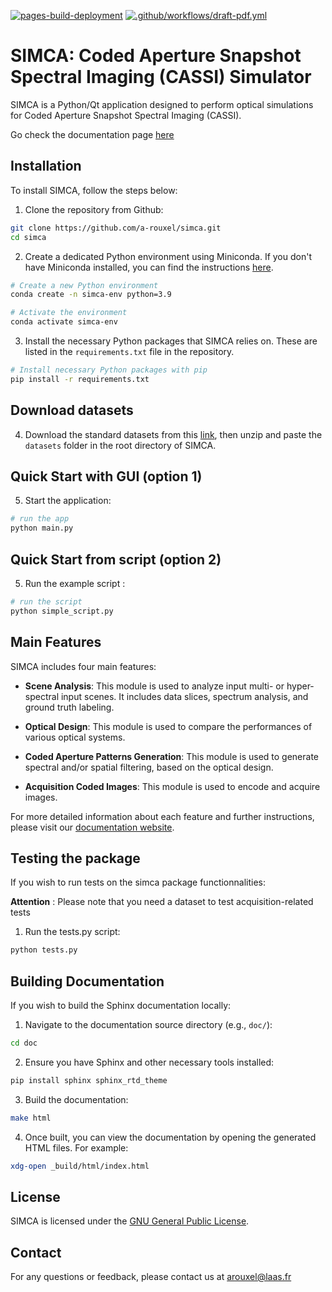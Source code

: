 [![pages-build-deployment](https://github.com/a-rouxel/simca/actions/workflows/pages/pages-build-deployment/badge.svg)](https://github.com/a-rouxel/simca/actions/workflows/pages/pages-build-deployment)
[![.github/workflows/draft-pdf.yml](https://github.com/a-rouxel/simca/actions/workflows/draft-pdf.yml/badge.svg?branch=JOSS)](https://github.com/a-rouxel/simca/actions/workflows/draft-pdf.yml)

# SIMCA: Coded Aperture Snapshot Spectral Imaging (CASSI) Simulator

SIMCA is a Python/Qt application designed to perform optical simulations for Coded Aperture Snapshot Spectral Imaging (CASSI). 

Go check the documentation page [here](https://a-rouxel.github.io/simca/)

## Installation

To install SIMCA, follow the steps below:

1. Clone the repository from Github:

```bash
git clone https://github.com/a-rouxel/simca.git
cd simca
```

2. Create a dedicated Python environment using Miniconda. If you don't have Miniconda installed, you can find the instructions [here](https://docs.conda.io/projects/conda/en/latest/user-guide/install/linux.html).

```bash
# Create a new Python environment
conda create -n simca-env python=3.9

# Activate the environment
conda activate simca-env
```

3. Install the necessary Python packages that SIMCA relies on. These are listed in the `requirements.txt` file in the repository.

```bash
# Install necessary Python packages with pip
pip install -r requirements.txt
```

## Download datasets

4. Download the standard datasets from this [link](https://cloud.laas.fr/index.php/s/LQjWVsZgeq27Wz6/download), then unzip and paste the `datasets` folder in the root directory of SIMCA.

## Quick Start with GUI (option 1)

5. Start the application:

```bash
# run the app
python main.py
```

## Quick Start from script (option 2)

5. Run the example script :

```bash
# run the script
python simple_script.py
```

## Main Features

SIMCA includes four main features:

- **Scene Analysis**: This module is used to analyze input multi- or hyper-spectral input scenes. It includes data slices, spectrum analysis, and ground truth labeling.

- **Optical Design**: This module is used to compare the performances of various optical systems.

- **Coded Aperture Patterns Generation**: This module is used to generate spectral and/or spatial filtering, based on the optical design.

- **Acquisition Coded Images**: This module is used to encode and acquire images.

For more detailed information about each feature and further instructions, please visit our [documentation website](https://a-rouxel.github.io/simca/).

## Testing the package

If you wish to run tests on the simca package functionnalities: 

**Attention** : Please note that you need a dataset to test acquisition-related tests

1. Run the tests.py script:

```bash
python tests.py
```

## Building Documentation

If you wish to build the Sphinx documentation locally:

1. Navigate to the documentation source directory (e.g., `doc/`):

```bash
cd doc
```

2. Ensure you have Sphinx and other necessary tools installed:

```bash
pip install sphinx sphinx_rtd_theme
```

3. Build the documentation:

```bash
make html
```

4. Once built, you can view the documentation by opening the generated HTML files. For example:

```bash
xdg-open _build/html/index.html
```

## License

SIMCA is licensed under the [GNU General Public License](https://www.gnu.org/licenses/gpl-3.0.en.html).


## Contact

For any questions or feedback, please contact us at arouxel@laas.fr
